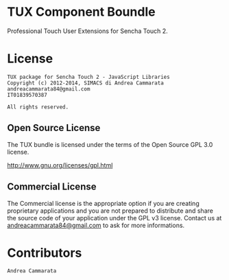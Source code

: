 # TUX Component Boundle
Professional Touch User Extensions for Sencha Touch 2.

# License

    TUX package for Sencha Touch 2 - JavaScript Libraries
	Copyright (c) 2012-2014, SIMACS di Andrea Cammarata
    andreacammarata84@gmail.com
    IT01839570387

    All rights reserved.

## Open Source License
The TUX bundle is licensed under the terms of the Open Source GPL 3.0 license.

http://www.gnu.org/licenses/gpl.html

## Commercial License
The Commercial license is the appropriate option if you are creating proprietary applications and you are
not prepared to distribute and share the source code of your application under the
GPL v3 license.
Contact us at andreacammarata84@gmail.com to ask for more informations.

# Contributors

    Andrea Cammarata
